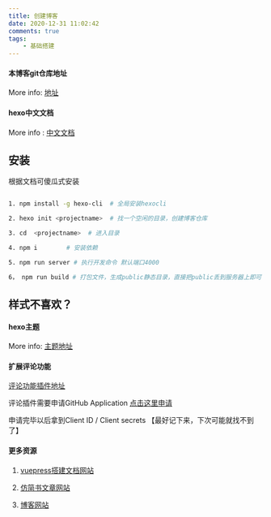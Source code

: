 ```yaml
---
title: 创建博客
date: 2020-12-31 11:02:42
comments: true
tags:
	- 基础搭建
---
```



#### 本博客git仓库地址

More info: [地址](https://github.com/xue453570847/hexo)


#### hexo中文文档

More info : [中文文档](https://hexo.io/zh-cn/docs/commands)


## 安装

根据文档可傻瓜式安装

``` bash

1. npm install -g hexo-cli  # 全局安装hexocli

2. hexo init <projectname>  # 找一个空闲的目录，创建博客仓库

3. cd  <projectname>  # 进入目录

4. npm i        # 安装依赖

5. npm run server # 执行开发命令 默认端口4000

6， npm run build # 打包文件，生成public静态目录，直接把public丢到服务器上即可
```


## 样式不喜欢？

#### hexo主题

More info: [主题地址](https://codechina.csdn.net/mirrors/Fechin/hexo-theme-diaspora?utm_source=csdn_github_accelerator)

#### 扩展评论功能

[评论功能插件地址](https://github.com/gitalk/gitalk/blob/master/readme-cn.md)

评论插件需要申请GitHub Application [点击这里申请](https://github.com/settings/applications/new)

申请完毕以后拿到Client ID / Client secrets  【最好记下来，下次可能就找不到了】


#### 更多资源

1. [vuepress搭建文档网站](http://doc.xuezsl.com/)

2. [仿简书文章网站](http://www.xuezsl.com/)

3. [博客网站](http://hexo.xuezsl.com/)
